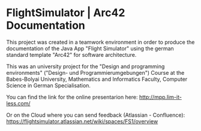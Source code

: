 # FlightSimulator | Arc42 Documentation
  This project was created in a teamwork environment in order to produce the documentation of the Java App "Flight Simulator" using the german standard template "Arc42" for software architecture.
  
  This was an university project for the "Design and programming environments" ("Design- und Programmierumgebungen") Course at the Babes-Bolyai University, Mathematics and Informatics Faculty, Computer Science in German Specialisation.

  You can find the link for the online presentarion here:
    http://mpp.lim-it-less.com/
    
  Or on the Cloud where you can send feedback (Atlassian - Confluence):
    https://flightsimulator.atlassian.net/wiki/spaces/FS1/overview
